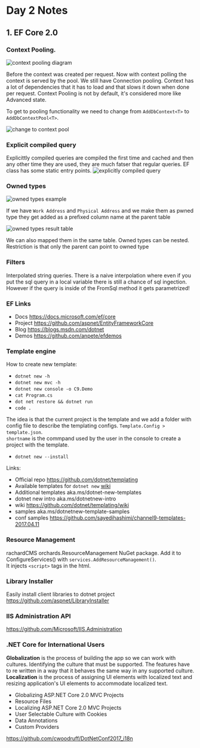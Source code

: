# Day 2 Notes

## 1. EF Core 2.0

### Context Pooling. 

![context pooling diagram](https://github.com/lekova/dotnetconf2017-notes/blob/master/images/dbcontext_pooling.png)

Before the context was created per request. Now with context polling the context is served by the pool. We still have 
Connection pooling. Context has a lot of dependencies that it has to load and that slows it down when done per request.
Context Pooling is not by default, it's considered more like Advanced state.

To get to pooling functionality we need to change from `AddDbContext<T>` to `AddDbContextPool<T>`.

![change to context pool](https://github.com/lekova/dotnetconf2017-notes/blob/master/images/add_dbcontext_pool.png)

### Explicit compiled query

Explicittly compiled queries are compiled the first time and cached and then any other time they are used, they are much fatser that regular queries.
EF class has some static entry points.
![explicitly compiled query](https://github.com/lekova/dotnetconf2017-notes/blob/master/images/explicit_compiled_query.png)

### Owned types

![owned types example](https://github.com/lekova/dotnetconf2017-notes/blob/master/images/owned_types_1.png)

If we have `Work Address` and `Physical Address` and we make them as pwned type they get added as a prefixed column name at the parent table

![owned types result table](https://github.com/lekova/dotnetconf2017-notes/blob/master/images/prefixed_column_names.png)

We can also mapped them in the same table. Owned types can be nested. Restriction is that only the parent can point to owned type

### Filters

Interpolated string queries. There is a naive interpolation where even if you put the sql query in a local variable there is still a chance of sql ingection. However if the query is inside of the FromSql method it gets parametrized!

### EF Links 
+ Docs https://docs.microsoft.com/ef/core
+ Project https://github.com/aspnet/EntityFrameworkCore
+ Blog https://blogs.msdn.com/dotnet
+ Demos https://github.com/anpete/efdemos

### Template engine

How to create new template:
  + `dotnet new -h`
  + `dotnet new mvc -h`
  + `dotnet new console -o C9.Demo`
  + `cat Program.cs`
  + `dot net restore && dotnet run`
  + `code .`

The idea is that the current project is the template and we add a folder with config file to describe the templating configs. `Template.Config > template.json`.<br />
`shortname` is the commpand used by the user in the console to create a project with the template.
  + `dotnet new --install`

Links:
  + Official repo https://github.com/dotnet/templating
  + Available templates for `dotnet new` [wiki](https://github.com/dotnet/templating/wiki/Available-templates-for-dotnet-new)
  + Additional templates aka.ms/dotnet-new-templates
  + dotnet new intro aka.ms/dotnetnew-intro
  + wiki https://github.com/dotnet/templating/wiki
  + samples aka.ms/dotnetnew-template-samples
  + conf samples https://github.com/sayedihashimi/channel9-templates-2017.04.11

### Resource Management

rachardCMS orchards.ResourceManagement NuGet package. Add it to ConfigureServices() with `services.AddResourceManagement()`.<br />
It injects `<script>` tags in the html.

### Library Installer
Easily install client libraries to dotnet project
https://github.com/aspnet/LibraryInstaller

### IIS Administration API

https://github.com/Microsoft/IIS.Administration

### .NET Core for International Users

**Globalization** is the process of building the app so we can work with cultures. Identifying the culture that must be supported. The features have to re written in a way that it behaves the same way in any supported culture.
**Localization** is the process of assigning UI elements with localized text and resizing application's UI elements to accommodate localized text.

  + Globalizing ASP.NET Core 2.0 MVC Projects
  + Resource Files
  + Localizing ASP.NET Core 2.0 MVC Projects
  + User Selectable Culture with Cookies
  + Data Annotations
  + Custom Providers

https://github.com/cwoodruff/DotNetConf2017_i18n
